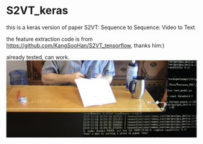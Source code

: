 # S2VT_keras
this is a keras version of paper S2VT: Sequence to Sequence: Video to Text

the feature extraction code is from https://github.com/KangSooHan/S2VT_tensorflow, thanks him:)

already tested, can work.
![Image text](https://raw.githubusercontent.com/ahuizxc/S2VT_keras/master/1124_1.jpg)
